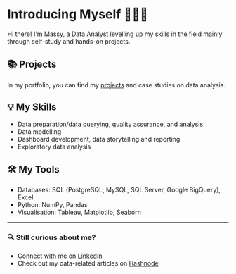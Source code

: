 # Introducing Myself 🙋🏻‍♀️
Hi there! I'm Massy, a Data Analyst levelling up my skills in the field mainly through self-study and hands-on projects.

## 📚 Projects 
In my portfolio, you can find my [projects](https://github.com/alumassy/Portfolio-Guide.git) and case studies on data analysis.

## 💡 My Skills
- Data preparation/data querying, quality assurance, and analysis
- Data modelling
- Dashboard development, data storytelling and reporting
- Exploratory data analysis

## 🛠️ My Tools
- Databases: SQL (PostgreSQL, MySQL, SQL Server, Google BigQuery), Excel
- Python: NumPy, Pandas
- Visualisation: Tableau, Matplotlib, Seaborn
---
### 🔍 Still curious about me?
- Connect with me on [LinkedIn](https://www.linkedin.com/in/alumassy/)
- Check out my data-related articles on [Hashnode](https://alumassy.hashnode.dev/) 
